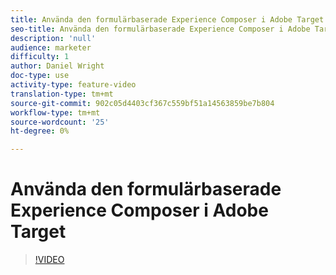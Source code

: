 ```yaml
---
title: Använda den formulärbaserade Experience Composer i Adobe Target
seo-title: Använda den formulärbaserade Experience Composer i Adobe Target
description: 'null'
audience: marketer
difficulty: 1
author: Daniel Wright
doc-type: use
activity-type: feature-video
translation-type: tm+mt
source-git-commit: 902c05d4403cf367c559bf51a14563859be7b804
workflow-type: tm+mt
source-wordcount: '25'
ht-degree: 0%

---
```



# Använda den formulärbaserade Experience Composer i Adobe Target

>[!VIDEO](https://video.tv.adobe.com/v/17390/?quality=12)